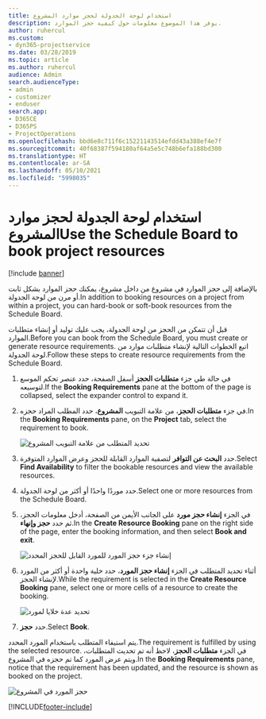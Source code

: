 ```yaml
---
title: استخدام لوحة الجدولة لحجز موارد المشروع
description: يوفر هذا الموضوع معلومات حول كيفية حجز الموارد.
author: ruhercul
ms.custom:
- dyn365-projectservice
ms.date: 03/28/2019
ms.topic: article
ms.author: ruhercul
audience: Admin
search.audienceType:
- admin
- customizer
- enduser
search.app:
- D365CE
- D365PS
- ProjectOperations
ms.openlocfilehash: bbd6e8c711f6c15221143514efdd43a388ef4e7f
ms.sourcegitcommit: 40f68387f594180af64a5e5c748b6efa188bd300
ms.translationtype: HT
ms.contentlocale: ar-SA
ms.lasthandoff: 05/10/2021
ms.locfileid: "5998035"
---
```

# <a name="use-the-schedule-board-to-book-project-resources"></a><span data-ttu-id="cf0d4-103">استخدام لوحة الجدولة لحجز موارد المشروع</span><span class="sxs-lookup"><span data-stu-id="cf0d4-103">Use the Schedule Board to book project resources</span></span>

[!include [banner](../includes/psa-now-project-operations.md)]

<span data-ttu-id="cf0d4-104">بالإضافة إلى حجز الموارد في مشروع من داخل مشروع، يمكنك حجز الموارد بشكل ثابت أو مرن من لوحة الجدولة.</span><span class="sxs-lookup"><span data-stu-id="cf0d4-104">In addition to booking resources on a project from within a project, you can hard-book or soft-book resources from the Schedule Board.</span></span>

<span data-ttu-id="cf0d4-105">قبل أن تتمكن من الحجز من لوحة الجدولة، يجب عليك توليد أو إنشاء متطلبات الموارد.</span><span class="sxs-lookup"><span data-stu-id="cf0d4-105">Before you can book from the Schedule Board, you must create or generate resource requirements.</span></span> <span data-ttu-id="cf0d4-106">اتبع الخطوات التالية لإنشاء متطلبات موارد من لوحة الجدولة.</span><span class="sxs-lookup"><span data-stu-id="cf0d4-106">Follow these steps to create resource requirements from the Schedule Board.</span></span>

1. <span data-ttu-id="cf0d4-107">في حالة طي جزء **متطلبات الحجز** أسفل الصفحة، حدد عنصر تحكم الموسع لتوسيعه.</span><span class="sxs-lookup"><span data-stu-id="cf0d4-107">If the **Booking Requirements** pane at the bottom of the page is collapsed, select the expander control to expand it.</span></span>
2. <span data-ttu-id="cf0d4-108">في جزء **متطلبات الحجز**، من علامة التبويب **المشروع**، حدد المطلب المراد حجزه.</span><span class="sxs-lookup"><span data-stu-id="cf0d4-108">In the **Booking Requirements** pane, on the **Project** tab, select the requirement to book.</span></span>

    ![تحديد المتطلب من علامة التبويب المشروع](media/Resource-Management-image73.png)

3. <span data-ttu-id="cf0d4-110">حدد **البحث عن التوافر** لتصفية الموارد القابلة للحجز وعرض الموارد المتوفرة.</span><span class="sxs-lookup"><span data-stu-id="cf0d4-110">Select **Find Availability** to filter the bookable resources and view the available resources.</span></span> 
4. <span data-ttu-id="cf0d4-111">حدد موردًا واحدًا أو أكثر من لوحة الجدولة.</span><span class="sxs-lookup"><span data-stu-id="cf0d4-111">Select one or more resources from the Schedule Board.</span></span> 
5. <span data-ttu-id="cf0d4-112">في الجزء **إنشاء حجز مورد** على الجانب الأيمن من الصفحة، أدخل معلومات الحجز، ثم حدد **حجز وإنهاء**.</span><span class="sxs-lookup"><span data-stu-id="cf0d4-112">In the **Create Resource Booking** pane on the right side of the page, enter the booking information, and then select **Book and exit**.</span></span>

    ![إنشاء جزء حجز المورد للمورد القابل للحجز المحدد](media/Resource-Management-image74.png)

6. <span data-ttu-id="cf0d4-114">أثناء تحديد المتطلب في الجزء **إنشاء حجز المورد**، حدد خلية واحدة أو أكثر من المورد لإنشاء الحجز.</span><span class="sxs-lookup"><span data-stu-id="cf0d4-114">While the requirement is selected in the **Create Resource Booking** pane, select one or more cells of a resource to create the booking.</span></span>

    ![تحديد عدة خلايا لمورد](media/Resource-Management-image75.png)

7. <span data-ttu-id="cf0d4-116">حدد **حجز**.</span><span class="sxs-lookup"><span data-stu-id="cf0d4-116">Select **Book**.</span></span>

<span data-ttu-id="cf0d4-117">يتم استيفاء المتطلب باستخدام المورد المحدد.</span><span class="sxs-lookup"><span data-stu-id="cf0d4-117">The requirement is fulfilled by using the selected resource.</span></span> <span data-ttu-id="cf0d4-118">في الجزء **متطلبات الحجز**، لاحظ أنه تم تحديث المتطلبات، ويتم عرض المورد كما تم حجزه في المشروع.</span><span class="sxs-lookup"><span data-stu-id="cf0d4-118">In the **Booking Requirements** pane, notice that the requirement has been updated, and the resource is shown as booked on the project.</span></span>

![حجز المورد في المشروع](media/Resource-Management-image76.png)


[!INCLUDE[footer-include](../includes/footer-banner.md)]